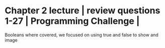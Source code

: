 # Chapter 2 lecture | review questions 1-27 | Programming Challenge |

Booleans where covered, we focused on using true and false to show and image

